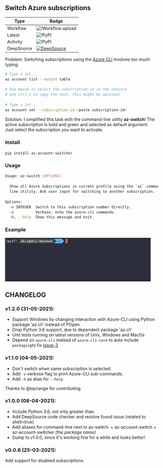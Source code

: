 ## Switch Azure subscriptions

| Type| Badge|
|---|---|
| Workflow | ![!Workflow upload](https://github.com/abij/az-account-switcher/workflows/Upload%20Python%20Package/badge.svg) |
|Latest|![!PyPI](https://img.shields.io/pypi/v/az-account-switcher.svg)|
|Activity|![!PyPI](https://img.shields.io/pypi/dm/az-account-switcher)|
| DeepSource | [![DeepSource](https://deepsource.io/gh/abij/az-account-switcher.svg/?label=active+issues&show_trend=true)](https://deepsource.io/gh/abij/az-account-switcher/?ref=repository-badge) |

Problem: Switching subscriptions using the [Azure CLI](https://docs.microsoft.com/cli/azure/manage-azure-subscriptions-azure-cli) involves too much typing.

```bash
# Type a lot...
az account list --output table

# Use mouse to select the subscription-id in the console
# Use ctrl-c to copy the text, this might be optional 
 
# Type a lot...
az account set --subscription-id <paste subscription-id>
```

Solution: I simplified this task with the command-line utility **az-switch**! The active subscription is bold and green and selected as default argument. Just select the subscription you want to activate.

### Install

`pip install az-account-switcher`

### Usage

```bash
Usage: az-switch [OPTIONS]

  Show all Azure Subscriptions in current profile using the `az` command-
  line utility. Ask user input for switching to another subscription.

Options:
  -n INTEGER  Switch to this subscription number directly.
  -v          Verbose: echo the azure-cli commands.
  -h, --help  Show this message and exit.
```

### Example

![example_gif](az-switch-example.gif)

## CHANGELOG

### v1.2.0 (31-05-2021):

- Support Windows by changing interaction with Azure-CLI using Python package 'az.cli' instead of POpen
- Drop Python 3.6 support, due to dependent package 'az.cli'
- Unit tests running on latest versions of Unix, Windows and MacOs
- Depend on `azure-cli` instead of `azure-cli-core` to auto include `packaging`to fix [issue-3](https://github.com/abij/az-account-switcher/issues/3)

### v1.1.0 (04-05-2021):

- Don't switch when same subscription is selected.
- Add `-v` verbose flag to print Azure-CLI sub-commands.
- Add `-h` as alias for `--help`

Thanks to @tqorange for contributing.

### v1.0.0 (08-04-2021):

- Include Python 3.6, not only greater than.
- Add DeepSource code checker and resolve found issue (related to shell=true)
- Add aliases for command-line next to az-switch: + az-account-switch + az-account-switcher _(the package name)_
- Dump to v1.0.0, since it's working fine for a while and looks better!

### v0.0.6 (25-03-2021):

Add support for disabled subscriptions.
